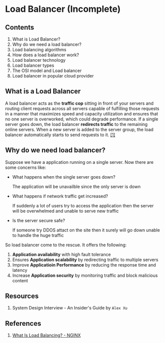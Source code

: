 # Load Balancer (Incomplete)

## Contents
1. What is Load Balancer?
2. Why do we need a load balancer?
3. Load balancing algorithms
4. How does a load balancer work?
5. Load balancer technology
6. Load balancer types
7. The OSI model and Load balancer
8. Load balancer in popular cloud provider

## What is a Load Balancer

A load balancer acts as the **traffic cop** sitting in front of your servers and routing client requests across all servers capable of fulfilling those requests in a manner that maximizes speed and capacity utilization and ensures that no one server is overworked, which could degrade performance. If a single server goes down, the load balancer **redirects traffic** to the remaining online servers. When a new server is added to the server group, the load balancer automatically starts to send requests to it. [[1]](#references)

## Why do we need load balancer?
Suppose we have a application running on a single server. Now there are some concerns like:
- What happens when the single server goes down?

    The application will be unavailble since the only server is down 
- What happens if network traffic get increased?
    
    If suddenly a lot of users try to access the application then the server will be overwhelmed and unable to serve new traffic
- Is the server secure safe? 

    If someone try DDOS attact on the site then it surely will go down unable to handle the huge traffic

So load balancer come to the rescue. It offers the following:
1. **Application availability** with high fault tolerance
2. Ensures **Application scalability** by redirecting traffic to multiple servers
3. Improve **Applicatioin Performance** by reducing the response time and latency
4. Increase **Application security** by monitoring traffic and block malicious content



## Resources
1. System Design Interview - An Insider's Guide by `Alex Xu`


## References
1. [What Is Load Balancing? - NGINX](https://www.nginx.com/resources/glossary/load-balancing/)